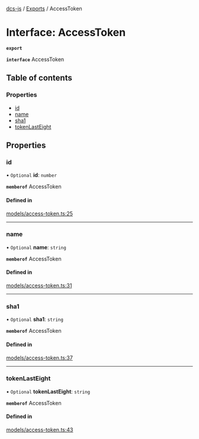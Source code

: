 [dcs-js](../README.md) / [Exports](../modules.md) / AccessToken

# Interface: AccessToken

**`export`**

**`interface`** AccessToken

## Table of contents

### Properties

- [id](AccessToken.md#id)
- [name](AccessToken.md#name)
- [sha1](AccessToken.md#sha1)
- [tokenLastEight](AccessToken.md#tokenlasteight)

## Properties

### <a id="id" name="id"></a> id

• `Optional` **id**: `number`

**`memberof`** AccessToken

#### Defined in

[models/access-token.ts:25](https://github.com/unfoldingWord/dcs-js/blob/c677a54/models/access-token.ts#L25)

___

### <a id="name" name="name"></a> name

• `Optional` **name**: `string`

**`memberof`** AccessToken

#### Defined in

[models/access-token.ts:31](https://github.com/unfoldingWord/dcs-js/blob/c677a54/models/access-token.ts#L31)

___

### <a id="sha1" name="sha1"></a> sha1

• `Optional` **sha1**: `string`

**`memberof`** AccessToken

#### Defined in

[models/access-token.ts:37](https://github.com/unfoldingWord/dcs-js/blob/c677a54/models/access-token.ts#L37)

___

### <a id="tokenlasteight" name="tokenlasteight"></a> tokenLastEight

• `Optional` **tokenLastEight**: `string`

**`memberof`** AccessToken

#### Defined in

[models/access-token.ts:43](https://github.com/unfoldingWord/dcs-js/blob/c677a54/models/access-token.ts#L43)
